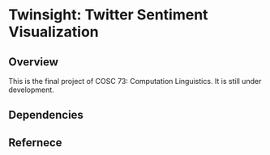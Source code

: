 # Twinsight: Twitter Sentiment Visualization
## Overview
This is the final project of COSC 73: Computation Linguistics. It is still under development.

## Dependencies

## Refernece
